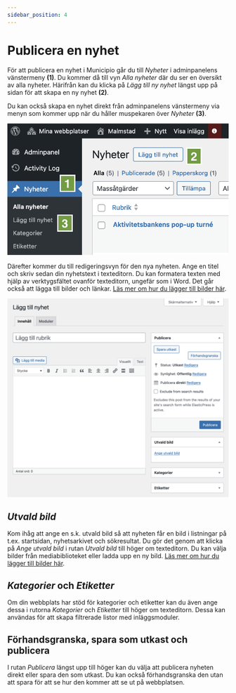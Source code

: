 ```yaml
---
sidebar_position: 4
---
```


# Publicera en nyhet

För att publicera en nyhet i Municipio går du till _Nyheter_ i adminpanelens
vänstermeny **(1)**. Du kommer då till vyn _Alla nyheter_ där du ser en översikt
av alla nyheter. Härifrån kan du klicka på _Lägg till ny nyhet_ längst upp på
sidan för att skapa en ny nyhet **(2)**.

Du kan också skapa en nyhet direkt från adminpanelens vänstermeny via menyn som
kommer upp när du håller muspekaren över _Nyheter_ **(3)**.

![Skärmavbild som visar vyn _Alla nyheter_ och knappen _Lägg till ny nyhet_](./img/all-news.png)

Därefter kommer du till redigeringsvyn för den nya nyheten. Ange en titel och
skriv sedan din nyhetstext i texteditorn. Du kan formatera texten med hjälp av
verktygsfältet ovanför texteditorn, ungefär som i Word. Det går också att lägga
till bilder och länkar.
[Läs mer om hur du lägger till bilder här](./bilder-mediabiblioteket.md).

![Skärmavbild som visar redigeringsvyn för en ny nyhet](./img/news-editor.png)

## _Utvald bild_

Kom ihåg att ange en s.k. utvald bild så att nyheten får en bild i listningar på
t.ex. startsidan, nyhetsarkivet och sökresultat. Du gör det genom att klicka på
_Ange utvald bild_ i rutan _Utvald bild_ till höger om texteditorn. Du kan välja
bilder från mediabiblioteket eller ladda upp en ny bild.
[Läs mer om hur du lägger till bilder här](./bilder-mediabiblioteket.md).

## _Kategorier_ och _Etiketter_

Om din webbplats har stöd för kategorier och etiketter kan du även ange dessa i
rutorna _Kategorier_ och _Etiketter_ till höger om texteditorn. Dessa kan
användas för att skapa filtrerade listor med inläggsmoduler.

## Förhandsgranska, spara som utkast och publicera

I rutan _Publicera_ längst upp till höger kan du välja att publicera nyheten
direkt eller spara den som utkast. Du kan också förhandsgranska den utan att
spara för att se hur den kommer att se ut på webbplatsen.
